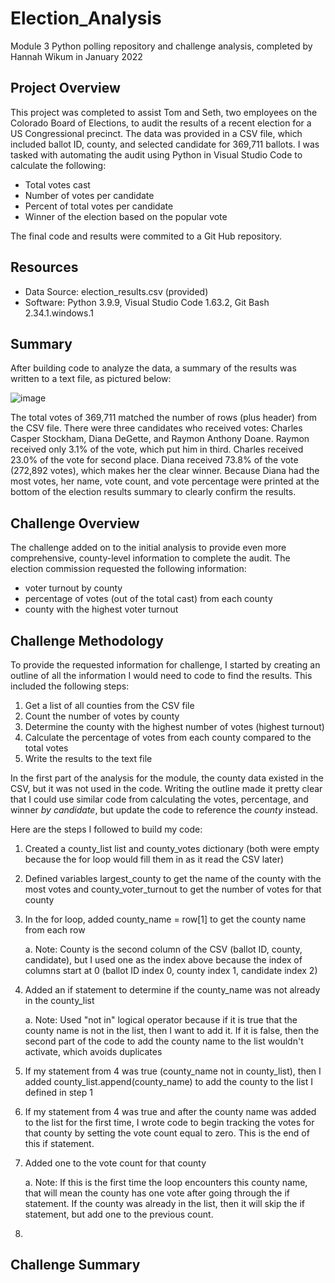 # Election_Analysis
Module 3 Python polling repository and challenge analysis, completed by Hannah Wikum in January 2022

## Project Overview
This project was completed to assist Tom and Seth, two employees on the Colorado Board of Elections, to audit the results of a recent election for a US Congressional precinct. The data was provided in a CSV file, which included ballot ID, county, and selected candidate for 369,711 ballots. I was tasked with automating the audit using Python in Visual Studio Code to calculate the following:

  * Total votes cast
  * Number of votes per candidate
  * Percent of total votes per candidate
  * Winner of the election based on the popular vote

The final code and results were commited to a Git Hub repository.

## Resources
- Data Source: election_results.csv (provided)
- Software: Python 3.9.9, Visual Studio Code 1.63.2, Git Bash 2.34.1.windows.1

## Summary
After building code to analyze the data, a summary of the results was written to a text file, as pictured below:

![image](https://user-images.githubusercontent.com/93058069/147860131-67e53eeb-33f0-49d1-8ce1-d7730c80ee75.png)

The total votes of 369,711 matched the number of rows (plus header) from the CSV file. There were three candidates who received votes: Charles Casper Stockham, Diana DeGette, and Raymon Anthony Doane. Raymon received only 3.1% of the vote, which put him in third. Charles received 23.0% of the vote for second place. Diana received 73.8% of the vote (272,892 votes), which makes her the clear winner. Because Diana had the most votes, her name, vote count, and vote percentage were printed at the bottom of the election results summary to clearly confirm the results.

## Challenge Overview
The challenge added on to the initial analysis to provide even more comprehensive, county-level information to complete the audit. The election commission requested the following information:
  
  * voter turnout by county
  * percentage of votes (out of the total cast) from each county
  * county with the highest voter turnout

## Challenge Methodology
To provide the requested information for challenge, I started by creating an outline of all the information I would need to code to find the results. This included the following  steps:

  1. Get a list of all counties from the CSV file
  2. Count the number of votes by county
  3. Determine the county with the highest number of votes (highest turnout)
  4. Calculate the percentage of votes from each county compared to the total votes
  5. Write the results to the text file

In the first part of the analysis for the module, the county data existed in the CSV, but it was not used in the code. Writing the outline made it pretty clear that I could use similar code from calculating the votes, percentage, and winner _by candidate_, but update the code to reference the _county_ instead.

Here are the steps I followed to build my code:
  1. Created a county_list list and county_votes dictionary (both were empty because the for loop would fill them in as it read the CSV later)
  2. Defined variables largest_county to get the name of the county with the most votes and county_voter_turnout to get the number of votes for that county
  3. In the for loop, added county_name = row[1] to get the county name from each row
  
     a. Note: County is the second column of the CSV (ballot ID, county, candidate), but I used one as the index above because the index of columns start at 0 (ballot ID index 0, county index 1, candidate index 2)
     
  4. Added an if statement to determine if the county_name was not already in the county_list

     a. Note: Used "not in" logical operator because if it is true that the county name is not in the list, then I want to add it. If it is false, then the second part of the  code to add the county name to the list wouldn't activate, which avoids duplicates
     
 5. If my statement from 4 was true (county_name not in county_list), then I added county_list.append(county_name) to add the county to the list I defined in step 1
 6. If my statement from 4 was true and after the county name was added to the list for the first time, I wrote code to begin tracking the votes for that county by setting the vote count equal to zero. This is the end of this if statement.
 7. Added one to the vote count for that county
 
    a. Note: If this is the first time the loop encounters this county name, that will mean the county has one vote after going through the if statement. If the county was already in the list, then it will skip the if statement, but add one to the previous count.
    
8.     
    
    

## Challenge Summary
